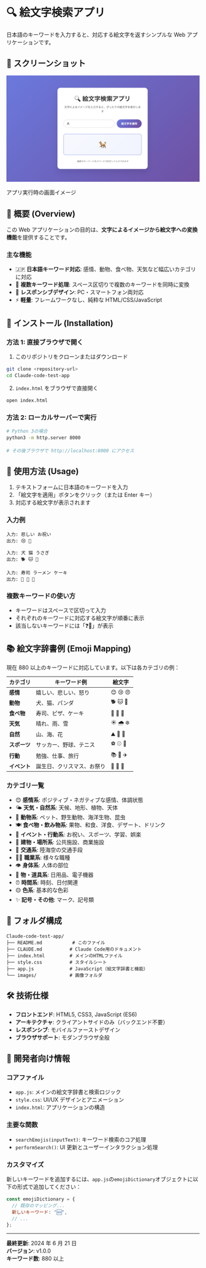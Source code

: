 # 🔍 絵文字検索アプリ

日本語のキーワードを入力すると、対応する絵文字を返すシンプルな Web アプリケーションです。

## 📸 スクリーンショット

![アプリ画面のスクリーンショット](images/screenshot.png)

アプリ実行時の画面イメージ

## 🎯 概要 (Overview)

この Web アプリケーションの目的は、**文字によるイメージから絵文字への変換機能**を提供することです。

### 主な機能

- 🇯🇵 **日本語キーワード対応**: 感情、動物、食べ物、天気など幅広いカテゴリに対応
- 🔄 **複数キーワード処理**: スペース区切りで複数のキーワードを同時に変換
- 📱 **レスポンシブデザイン**: PC・スマートフォン両対応
- ⚡ **軽量**: フレームワークなし、純粋な HTML/CSS/JavaScript

## 🚀 インストール (Installation)

### 方法 1: 直接ブラウザで開く

1. このリポジトリをクローンまたはダウンロード

```bash
git clone <repository-url>
cd Claude-code-test-app
```

2. `index.html` をブラウザで直接開く

```bash
open index.html
```

### 方法 2: ローカルサーバーで実行

```bash
# Python 3の場合
python3 -m http.server 8000

# その後ブラウザで http://localhost:8000 にアクセス
```

## 📖 使用方法 (Usage)

1. テキストフォームに日本語のキーワードを入力
2. 「絵文字を適用」ボタンをクリック（または Enter キー）
3. 対応する絵文字が表示されます

### 入力例

```
入力: 悲しい お祝い
出力: 😢 🎉
```

```
入力: 犬 猫 うさぎ
出力: 🐕 🐱 🐰
```

```
入力: 寿司 ラーメン ケーキ
出力: 🍣 🍜 🍰
```

### 複数キーワードの使い方

- キーワードはスペースで区切って入力
- それぞれのキーワードに対応する絵文字が順番に表示
- 該当しないキーワードには「❓🤔」が表示

## 📚 絵文字辞書例 (Emoji Mapping)

現在 880 以上のキーワードに対応しています。以下は各カテゴリの例：

| カテゴリ     | キーワード例               | 絵文字   |
| ------------ | -------------------------- | -------- |
| **感情**     | 嬉しい、悲しい、怒り       | 😊 😢 😠 |
| **動物**     | 犬、猫、パンダ             | 🐕 🐱 🐼 |
| **食べ物**   | 寿司、ピザ、ケーキ         | 🍣 🍕 🍰 |
| **天気**     | 晴れ、雨、雪               | ☀️ 🌧️ ❄️ |
| **自然**     | 山、海、花                 | ⛰️ 🌊 🌸 |
| **スポーツ** | サッカー、野球、テニス     | ⚽ ⚾ 🎾 |
| **行動**     | 勉強、仕事、旅行           | 📚 💼 ✈️ |
| **イベント** | 誕生日、クリスマス、お祭り | 🎂 🎄 🎪 |

### カテゴリ一覧

- 😊 **感情系**: ポジティブ・ネガティブな感情、体調状態
- 🌤️ **天気・自然系**: 天候、地形、植物、天体
- 🐾 **動物系**: ペット、野生動物、海洋生物、昆虫
- 🍽️ **食べ物・飲み物系**: 果物、和食、洋食、デザート、ドリンク
- 🎉 **イベント・行動系**: お祝い、スポーツ、学習、娯楽
- 🏢 **建物・場所系**: 公共施設、商業施設
- 🚗 **交通系**: 陸海空の交通手段
- 👨‍💻 **職業系**: 様々な職種
- 👁️ **身体系**: 人体の部位
- 📱 **物・道具系**: 日用品、電子機器
- ⏰ **時間系**: 時刻、日付関連
- 🟡 **色系**: 基本的な色彩
- ✨ **記号・その他**: マーク、記号類

## 📁 フォルダ構成

```
Claude-code-test-app/
├── README.md           # このファイル
├── CLAUDE.md          # Claude Code用のドキュメント
├── index.html         # メインのHTMLファイル
├── style.css          # スタイルシート
├── app.js             # JavaScript（絵文字辞書と機能）
└── images/            # 画像フォルダ
```

## 🛠️ 技術仕様

- **フロントエンド**: HTML5, CSS3, JavaScript (ES6)
- **アーキテクチャ**: クライアントサイドのみ（バックエンド不要）
- **レスポンシブ**: モバイルファーストデザイン
- **ブラウザサポート**: モダンブラウザ全般

## 📝 開発者向け情報

### コアファイル

- `app.js`: メインの絵文字辞書と検索ロジック
- `style.css`: UI/UX デザインとアニメーション
- `index.html`: アプリケーションの構造

### 主要な関数

- `searchEmojis(inputText)`: キーワード検索のコア処理
- `performSearch()`: UI 更新とユーザーインタラクション処理

### カスタマイズ

新しいキーワードを追加するには、`app.js`の`emojiDictionary`オブジェクトに以下の形式で追加してください：

```javascript
const emojiDictionary = {
  // 既存のマッピング...
  新しいキーワード: "🆕",
  // ...
};
```

---

**最終更新**: 2024 年 6 月 21 日  
**バージョン**: v1.0.0  
**キーワード数**: 880 以上

